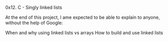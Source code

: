 
0x12. C - Singly linked lists

At the end of this project, I ame expected to be able to explain to anyone, without the help of Google:

When and why using linked lists vs arrays
How to build and use linked lists
